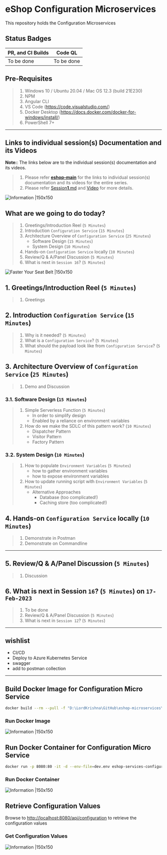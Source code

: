 # eShop Configuration Microservices

This repository holds the Configuration Microservices

## Status Badges

| PR, and CI Builds | Code QL |
| ---------------------------------------------------------------------------------------------------------------------------------------------------------------------------------------------------------------------------------- | ------------------------------------------------------------------------------------------------------------------------------------------------------------------------------------------------------------------------- |
| To be done | To be done |

## Pre-Requisites

> 1. Windows 10 / Ubuntu 20.04 / Mac OS 12.3 (build 21E230)
> 1. NPM
> 1. Angular CLI
> 1. VS Code (<https://code.visualstudio.com/>)
> 1. Docker Desktop (<https://docs.docker.com/docker-for-windows/install/>)
> 1. PowerShell 7+

---

## Links to individual session(s) Documentation and its Videos

**Note:**: The links below are to the individual session(s) documentation and its videos.

> 1. Please refer [**eshop-main**](https://github.com/vishipayyallore/eshop-main/blob/main/README.md) for the links to individual session(s) documentation and its videos for the entire series.
> 1. Please refer [Session**1**.md](./Documentation/Sessions/Session1.md) and [Video](https://www.youtube.com/watch?v=ckWZIZVDBjI) for more details.

![Information |150x150](./Documentation/Images/Information.PNG)

## What are we going to do today?

> 1. Greetings/Introduction Reel (`5 Minutes`)
> 1. Introduction `Configuration Service` (`15 Minutes`)
> 1. Architecture Overview of `Configuration Service` (`25 Minutes`)
>     - Software Design (`15 Minutes`)
>     - System Design (`10 Minutes`)
> 1. Hands-on `Configuration Service` locally (`10 Minutes`)
> 1. Review/Q & A/Panel Discussion (`5 Minutes`)
> 1. What is next in `Session 16`? (`5 Minutes`)

![Faster Your Seat Belt |150x150](./Documentation/Images/SeatBelt.PNG)

## 1. Greetings/Introduction Reel (`5 Minutes`)

> 1. Greetings

## 2. Introduction `Configuration Service` (`15 Minutes`)

> 1. Why is it needed? (`5 Minutes`)
> 1. What is a `Configuration Service`? (`5 Minutes`)
> 1. What should the payload look like from `Configuration Service`? (`5 Minutes`)

## 3. Architecture Overview of `Configuration Service` (`25 Minutes`)

> 1. Demo and Discussion

### 3.1. Software Design (`15 Minutes`)

> 1. Simple Serverless Function (`5 Minutes`)
>     - In order to simplify design
>     - Enabled by a reliance on environment variables
> 1. How do we make the SDLC of this pattern work? (`10 Minutes`)
>     - Dispatcher Pattern
>     - Visitor Pattern
>     - Factory Pattern

### 3.2. System Design (`10 Minutes`)

> 1. How to populate `Environment Variables` (`5 Minutes`)
>     - how to gather environment variables
>     - how to expose environment variables
> 1. How to update running script with `Environment Variables` (`5 Minutes`)
>     - Alternative Approaches
>       - Database (too complicated!)
>       - Caching store (too complicated!)

## 4. Hands-on `Configuration Service` locally (`10 Minutes`)

> 1. Demonstrate in Postman
> 1. Demonstrate on Commandline

---

## 5. Review/Q & A/Panel Discussion (`5 Minutes`)

> 1. Discussion

## 6. What is next in Session `16`? (`5 Minutes`) on `17-Feb-2023`

> 1. To be done
> 1. Review/Q & A/Panel Discussion (`5 Minutes`)
> 1. What is next in `Session 12`? (`5 Minutes`)

---

## wishlist

- CI/CD
- Deploy to Azure Kubernetes Service
- swagger
- add to postman collection

---

## Build Docker Image for Configuration Micro Service

```bash
docker build --rm --pull -f "D:\LordKrishna\GitHub\eshop-microservices\eshop-services-configuration/Dockerfile" --label "com.microsoft.created-by=visual-studio-code" -t "eshop-services-configuration:latest" "D:\LordKrishna\GitHub\eshop-microservices\eshop-services-configuration"
```

### Run Docker Image

![Information |150x150](./Documentation/Images/Build_Docker_Image.PNG)

## Run Docker Container for Configuration Micro Service

```bash
docker run -p 8080:80 -it -d --env-file=dev.env eshop-services-configuration:latest
```

### Run Docker Container

![Information |150x150](./Documentation/Images/Create_Container_Of_Configuration.PNG)

## Retrieve Configuration Values

Browse to <http://localhost:8080/api/configuration> to retrieve the configuration values

### Get Configuration Values

![Information |150x150](./Documentation/Images/Configuration_From_Env_File.PNG)
